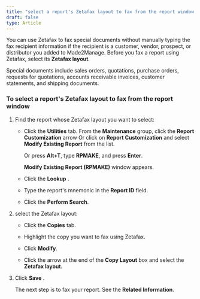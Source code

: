 ```yaml
---
title: "select a report's Zetafax layout to fax from the report window (Beyond R1)"
draft: false
type: Article
---
```


You can use Zetafax to fax special documents without manually typing the fax recipient information if the recipient is a customer, vendor, prospect, or distributor you added to Made2Manage. Before you fax a report using Zetafax, select its **Zetafax layout**.

Special documents include sales orders, quotations, purchase orders, requests for quotations, accounts receivable invoices, customer statements, and shipping documents.

### To select a report's Zetafax layout to fax from the report window

1. Find the report whose Zetafax layout you want to select:

    - Click the **Utilities** tab. From the **Maintenance** group, click the **Report Customization** arrow Or click on **Report Customization** and select **Modify Existing Report** from the list.

        Or press **Alt+T**, type **RPMAKE**, and press **Enter**.

        **Modify Existing Report (RPMAKE)** window appears.

    - Click the **Lookup** .

    - Type the report's mnemonic in the **Report ID** field.

    - Click the **Perform Search**.

2. select the Zetafax layout:

    - Click the **Copies** tab.

    - Highlight the copy you want to fax using Zetafax.

    - Click **Modify**.

    - Click the arrow at the end of the **Copy Layout** box and select the **Zetafax layout.**

3. Click **Save** .

    The next step is to fax your report. See the **Related Information**.

​